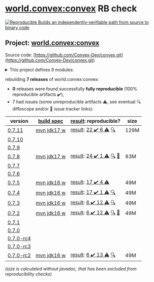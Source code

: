 [world.convex:convex](https://central.sonatype.com/artifact/world.convex/convex/0.7.11/versions) RB check
=======

[![Reproducible Builds](https://reproducible-builds.org/images/logos/rb.svg) an independently-verifiable path from source to binary code](https://reproducible-builds.org/)

## Project: [world.convex:convex](https://central.sonatype.com/artifact/world.convex/convex/0.7.11/versions)

Source code: [https://github.com/Convex-Dev/convex.git](https://github.com/Convex-Dev/convex.git)

<details><summary>This project defines 9 modules:</summary>

* [world.convex:convex](https://central.sonatype.com/artifact/world.convex/convex/0.7.11)
* [world.convex:convex-benchmarks](https://central.sonatype.com/artifact/world.convex/convex-benchmarks/0.7.11)
* [world.convex:convex-cli](https://central.sonatype.com/artifact/world.convex/convex-cli/0.7.11)
* [world.convex:convex-core](https://central.sonatype.com/artifact/world.convex/convex-core/0.7.11)
* [world.convex:convex-gui](https://central.sonatype.com/artifact/world.convex/convex-gui/0.7.11)
* [world.convex:convex-java](https://central.sonatype.com/artifact/world.convex/convex-java/0.7.11)
* [world.convex:convex-peer](https://central.sonatype.com/artifact/world.convex/convex-peer/0.7.11)
* [world.convex:convex-restapi](https://central.sonatype.com/artifact/world.convex/convex-restapi/0.7.11)
* [world.convex:convex-sodium](https://central.sonatype.com/artifact/world.convex/convex-sodium/0.7.11)
</details>

rebuilding **7 releases** of world.convex:convex:
- **0** releases were found successfully **fully reproducible** (100% reproducible artifacts :heavy_check_mark:),
- 7 had issues (some unreproducible artifacts :warning:, see eventual :mag: diffoscope and/or :memo: issue tracker links):

| version | [build spec](/BUILDSPEC.md) | [result](https://reproducible-builds.org/docs/jvm/): reproducible? | size |
| -- | --------- | ------ | -- |
| [0.7.11](https://central.sonatype.com/artifact/world.convex/convex/0.7.11/pom) | [mvn jdk17 w](convex-0.7.11.buildspec) | [result](convex-0.7.11.buildinfo): [22 :heavy_check_mark:  6 :warning:](convex-0.7.11.buildcompare) [:mag:](convex-0.7.11.diffoscope) | 129M |
| [0.7.10](https://central.sonatype.com/artifact/world.convex/convex/0.7.10/pom) | | | |
| [0.7.9](https://central.sonatype.com/artifact/world.convex/convex/0.7.9/pom) | | | |
| [0.7.8](https://central.sonatype.com/artifact/world.convex/convex/0.7.8/pom) | [mvn jdk17 w](convex-0.7.8.buildspec) | [result](convex-0.7.8.buildinfo): [24 :heavy_check_mark:  1 :warning:](convex-0.7.8.buildcompare) [:mag:](convex-0.7.8.diffoscope) [:memo:](https://github.com/Convex-Dev/convex/pull/400) | 83M |
| [0.7.7](https://central.sonatype.com/artifact/world.convex/convex/0.7.7/pom) | | | |
| [0.7.6](https://central.sonatype.com/artifact/world.convex/convex/0.7.6/pom) | | | |
| [0.7.5](https://central.sonatype.com/artifact/world.convex/convex/0.7.5/pom) | [mvn jdk16 w](convex-0.7.5.buildspec) | [result](convex-0.7.5.buildinfo): [17 :heavy_check_mark:  4 :warning:](convex-0.7.5.buildcompare) | 49M |
| [0.7.4](https://central.sonatype.com/artifact/world.convex/convex/0.7.4/pom) | [mvn jdk16 w](convex-0.7.4.buildspec) | [result](convex-0.7.4.buildinfo): [17 :heavy_check_mark:  1 :warning:](convex-0.7.4.buildcompare) [:mag:](convex-0.7.4.diffoscope) | 49M |
| [0.7.3](https://central.sonatype.com/artifact/world.convex/convex/0.7.3/pom) | [mvn jdk16 w](convex-0.7.3.buildspec) | [result](convex-0.7.3.buildinfo): [6 :heavy_check_mark:  12 :warning:](convex-0.7.3.buildcompare) [:mag:](convex-0.7.3.diffoscope) | 49M |
| [0.7.2](https://central.sonatype.com/artifact/world.convex/convex/0.7.2/pom) | [mvn jdk16 w](convex-0.7.2.buildspec) | [result](convex-0.7.2.buildinfo): [6 :heavy_check_mark:  12 :warning:](convex-0.7.2.buildcompare) [:mag:](convex-0.7.2.diffoscope) [:memo:](https://github.com/Convex-Dev/convex/pull/348) | 49M |
| [0.7.1](https://central.sonatype.com/artifact/world.convex/convex/0.7.1/pom) | | | |
| [0.7.0](https://central.sonatype.com/artifact/world.convex/convex/0.7.0/pom) | | | |
| [0.7.0-rc4](https://central.sonatype.com/artifact/world.convex/convex/0.7.0-rc4/pom) | | | |
| [0.7.0-rc3](https://central.sonatype.com/artifact/world.convex/convex/0.7.0-rc3/pom) | | | |
| [0.7.0-rc2](https://central.sonatype.com/artifact/world.convex/convex/0.7.0-rc2/pom) | [mvn jdk16 w](convex-0.7.0-rc2.buildspec) | [result](convex-0.7.0-rc2.buildinfo): [6 :heavy_check_mark:  13 :warning:](convex-0.7.0-rc2.buildcompare) [:mag:](convex-0.7.0-rc2.diffoscope) | 49M |

<i>(size is calculated without javadoc, that has been excluded from reproducibility checks)</i>
